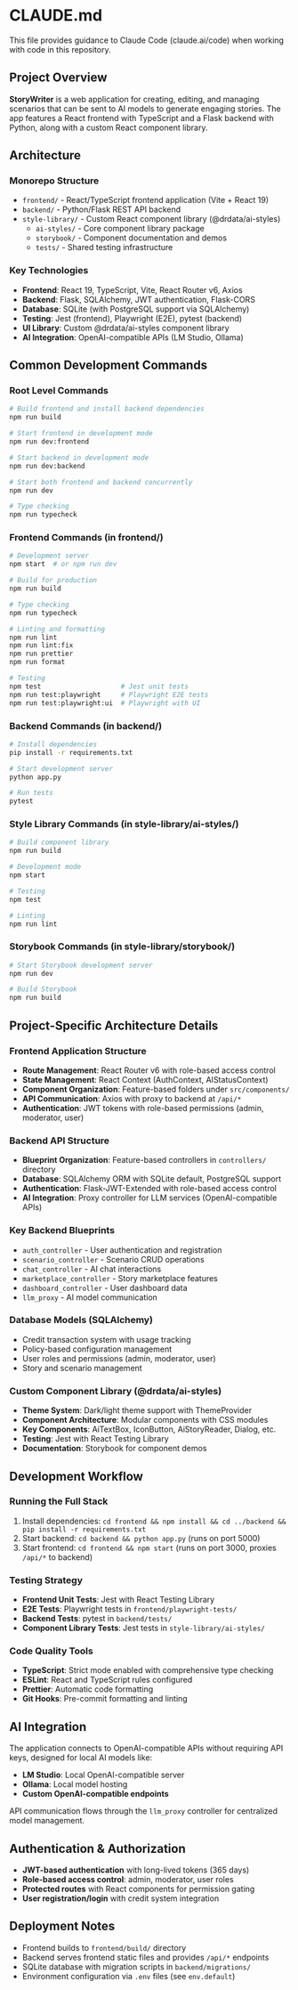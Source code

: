 # CLAUDE.md

This file provides guidance to Claude Code (claude.ai/code) when working with code in this repository.

## Project Overview

**StoryWriter** is a web application for creating, editing, and managing scenarios that can be sent to AI models to generate engaging stories. The app features a React frontend with TypeScript and a Flask backend with Python, along with a custom React component library.

## Architecture

### Monorepo Structure
- `frontend/` - React/TypeScript frontend application (Vite + React 19)
- `backend/` - Python/Flask REST API backend
- `style-library/` - Custom React component library (@drdata/ai-styles)
  - `ai-styles/` - Core component library package
  - `storybook/` - Component documentation and demos
  - `tests/` - Shared testing infrastructure

### Key Technologies
- **Frontend**: React 19, TypeScript, Vite, React Router v6, Axios
- **Backend**: Flask, SQLAlchemy, JWT authentication, Flask-CORS
- **Database**: SQLite (with PostgreSQL support via SQLAlchemy)
- **Testing**: Jest (frontend), Playwright (E2E), pytest (backend)
- **UI Library**: Custom @drdata/ai-styles component library
- **AI Integration**: OpenAI-compatible APIs (LM Studio, Ollama)

## Common Development Commands

### Root Level Commands
```bash
# Build frontend and install backend dependencies
npm run build

# Start frontend in development mode
npm run dev:frontend

# Start backend in development mode  
npm run dev:backend

# Start both frontend and backend concurrently
npm run dev

# Type checking
npm run typecheck
```

### Frontend Commands (in frontend/)
```bash
# Development server
npm start  # or npm run dev

# Build for production
npm run build

# Type checking
npm run typecheck

# Linting and formatting
npm run lint
npm run lint:fix
npm run prettier
npm run format

# Testing
npm test                    # Jest unit tests
npm run test:playwright     # Playwright E2E tests
npm run test:playwright:ui  # Playwright with UI
```

### Backend Commands (in backend/)
```bash
# Install dependencies
pip install -r requirements.txt

# Start development server
python app.py

# Run tests
pytest
```

### Style Library Commands (in style-library/ai-styles/)
```bash
# Build component library
npm run build

# Development mode
npm start

# Testing
npm test

# Linting
npm run lint
```

### Storybook Commands (in style-library/storybook/)
```bash
# Start Storybook development server
npm run dev

# Build Storybook
npm run build
```

## Project-Specific Architecture Details

### Frontend Application Structure
- **Route Management**: React Router v6 with role-based access control
- **State Management**: React Context (AuthContext, AIStatusContext)
- **Component Organization**: Feature-based folders under `src/components/`
- **API Communication**: Axios with proxy to backend at `/api/*`
- **Authentication**: JWT tokens with role-based permissions (admin, moderator, user)

### Backend API Structure
- **Blueprint Organization**: Feature-based controllers in `controllers/` directory
- **Database**: SQLAlchemy ORM with SQLite default, PostgreSQL support
- **Authentication**: Flask-JWT-Extended with role-based access control
- **AI Integration**: Proxy controller for LLM services (OpenAI-compatible APIs)

### Key Backend Blueprints
- `auth_controller` - User authentication and registration
- `scenario_controller` - Scenario CRUD operations
- `chat_controller` - AI chat interactions
- `marketplace_controller` - Story marketplace features
- `dashboard_controller` - User dashboard data
- `llm_proxy` - AI model communication

### Database Models (SQLAlchemy)
- Credit transaction system with usage tracking
- Policy-based configuration management
- User roles and permissions (admin, moderator, user)
- Story and scenario management

### Custom Component Library (@drdata/ai-styles)
- **Theme System**: Dark/light theme support with ThemeProvider
- **Component Architecture**: Modular components with CSS modules
- **Key Components**: AiTextBox, IconButton, AiStoryReader, Dialog, etc.
- **Testing**: Jest with React Testing Library
- **Documentation**: Storybook for component demos

## Development Workflow

### Running the Full Stack
1. Install dependencies: `cd frontend && npm install && cd ../backend && pip install -r requirements.txt`
2. Start backend: `cd backend && python app.py` (runs on port 5000)
3. Start frontend: `cd frontend && npm start` (runs on port 3000, proxies `/api/*` to backend)

### Testing Strategy
- **Frontend Unit Tests**: Jest with React Testing Library
- **E2E Tests**: Playwright tests in `frontend/playwright-tests/`
- **Backend Tests**: pytest in `backend/tests/`
- **Component Library Tests**: Jest tests in `style-library/ai-styles/`

### Code Quality Tools
- **TypeScript**: Strict mode enabled with comprehensive type checking
- **ESLint**: React and TypeScript rules configured
- **Prettier**: Automatic code formatting
- **Git Hooks**: Pre-commit formatting and linting

## AI Integration

The application connects to OpenAI-compatible APIs without requiring API keys, designed for local AI models like:
- **LM Studio**: Local OpenAI-compatible server
- **Ollama**: Local model hosting
- **Custom OpenAI-compatible endpoints**

API communication flows through the `llm_proxy` controller for centralized model management.

## Authentication & Authorization

- **JWT-based authentication** with long-lived tokens (365 days)
- **Role-based access control**: admin, moderator, user roles
- **Protected routes** with React components for permission gating
- **User registration/login** with credit system integration

## Deployment Notes

- Frontend builds to `frontend/build/` directory
- Backend serves frontend static files and provides `/api/*` endpoints
- SQLite database with migration scripts in `backend/migrations/`
- Environment configuration via `.env` files (see `env.default`)